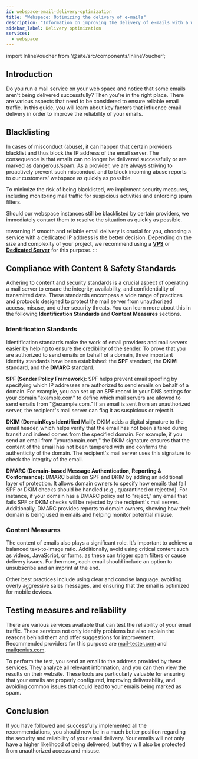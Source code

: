 ```yaml
---
id: webspace-email-delivery-optimization
title: "Webspace: Optimizing the delivery of e-mails"
description: "Information on improving the delivery of e-mails with a web space from ZAP-Hosting"
sidebar_label: Delivery optimization
services:
  - webspace
---
```


import InlineVoucher from '@site/src/components/InlineVoucher';

## Introduction

Do you run a mail service on your web space and notice that some emails aren't being delivered successfully? Then you're in the right place. There are various aspects that need to be considered to ensure reliable email traffic. In this guide, you will learn about key factors that influence email delivery in order to improve the reliability of your emails.

<InlineVoucher />

## Blacklisting

In cases of misconduct (abuse), it can happen that certain providers blacklist and thus block the IP address of the email server. The consequence is that emails can no longer be delivered successfully or are marked as dangerous/spam. As a provider, we are always striving to proactively prevent such misconduct and to block incoming abuse reports to our customers' webspace as quickly as possible.

To minimize the risk of being blacklisted, we implement security measures, including monitoring mail traffic for suspicious activities and enforcing spam filters.

Should our webspace instances still be blacklisted by certain providers, we immediately contact them to resolve the situation as quickly as possible.

:::warning
If smooth and reliable email delivery is crucial for you, choosing a service with a dedicated IP address is the better decision. Depending on the size and complexity of your project, we recommend using a **[VPS](https://zap-hosting.com/en/vps-hosting)** or **[Dedicated Server](https://zap-hosting.com/en/dedicated-server-hosting)** for this purpose.
:::

## Compliance with Content & Safety Standards

Adhering to content and security standards is a crucial aspect of operating a mail server to ensure the integrity, availability, and confidentiality of transmitted data. These standards encompass a wide range of practices and protocols designed to protect the mail server from unauthorized access, misuse, and other security threats. You can learn more about this in the following **Identification Standards** and **Content Measures** sections.

### Identification Standards

Identification standards make the work of email providers and mail servers easier by helping to ensure the credibility of the sender. To prove that you are authorized to send emails on behalf of a domain, three important identity standards have been established: the **SPF** standard, the **DKIM** standard, and the **DMARC** standard.

**SPF (Sender Policy Framework):** SPF helps prevent email spoofing by specifying which IP addresses are authorized to send emails on behalf of a domain. For example, you can set up an SPF record in your DNS settings for your domain "example.com" to define which mail servers are allowed to send emails from "@example.com." If an email is sent from an unauthorized server, the recipient's mail server can flag it as suspicious or reject it.

**DKIM (DomainKeys Identified Mail):** DKIM adds a digital signature to the email header, which helps verify that the email has not been altered during transit and indeed comes from the specified domain. For example, if you send an email from "yourdomain.com," the DKIM signature ensures that the content of the email has not been tampered with and confirms the authenticity of the domain. The recipient's mail server uses this signature to check the integrity of the email.

**DMARC (Domain-based Message Authentication, Reporting & Conformance):** DMARC builds on SPF and DKIM by adding an additional layer of protection. It allows domain owners to specify how emails that fail SPF or DKIM checks should be handled (e.g., quarantined or rejected). For instance, if your domain has a DMARC policy set to "reject," any email that fails SPF or DKIM checks will be rejected by the recipient's mail server. Additionally, DMARC provides reports to domain owners, showing how their domain is being used in emails and helping monitor potential misuse.

### Content Measures

The content of emails also plays a significant role. It’s important to achieve a balanced text-to-image ratio. Additionally, avoid using critical content such as videos, JavaScript, or forms, as these can trigger spam filters or cause delivery issues. Furthermore, each email should include an option to unsubscribe and an imprint at the end.

Other best practices include using clear and concise language, avoiding overly aggressive sales messages, and ensuring that the email is optimized for mobile devices.

## Testing measures and reliability

There are various services available that can test the reliability of your email traffic. These services not only identify problems but also explain the reasons behind them and offer suggestions for improvement. Recommended providers for this purpose are [mail-tester.com](https://www.mail-tester.com/) and [mailgenius.com](https://www.mailgenius.com/).

To perform the test, you send an email to the address provided by these services. They analyze all relevant information, and you can then view the results on their website. These tools are particularly valuable for ensuring that your emails are properly configured, improving deliverability, and avoiding common issues that could lead to your emails being marked as spam.

## Conclusion

If you have followed and successfully implemented all the recommendations, you should now be in a much better position regarding the security and reliability of your email delivery. Your emails will not only have a higher likelihood of being delivered, but they will also be protected from unauthorized access and misuse.

<InlineVoucher />
